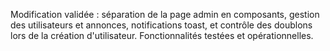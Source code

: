 Modification validée : séparation de la page admin en composants, gestion des utilisateurs et annonces, notifications toast, et contrôle des doublons lors de la création d'utilisateur. Fonctionnalités testées et opérationnelles.
